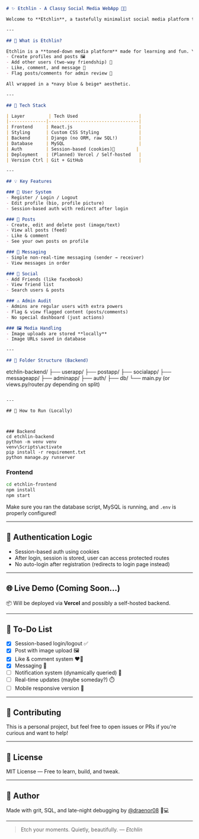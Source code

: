 ```markdown
# ✨ Etchlin - A Classy Social Media WebApp 👥📸

Welcome to **Etchlin**, a tastefully minimalist social media platform that's like a calmer, more refined cousin of social media giants we are accustomed to. Built with love (and raw SQL), Etchlin is designed for simplicity, performance, and learning how full-stack magic works from scratch.

---

## 🎯 What is Etchlin?

Etchlin is a **toned-down media platform** made for learning and fun. You can:
- Create profiles and posts 🖼️
- Add other users (two-way friendship) 🤝
- Like, comment, and message 🔁
- Flag posts/comments for admin review 🚩

All wrapped in a *navy blue & beige* aesthetic.

---

## 🔧 Tech Stack

| Layer         | Tech Used                       |
|--------------|----------------------------------|
| Frontend     | React.js                         |
| Styling      | Custom CSS Styling               |
| Backend      | Django (no ORM, raw SQL!)        |
| Database     | MySQL                            |
| Auth         | Session-based (cookies)🍪        |
| Deployment   | (Planned) Vercel / Self-hosted   |
| Version Ctrl | Git + GitHub                     |

---

## 💡 Key Features

### 👤 User System
- Register / Login / Logout
- Edit profile (bio, profile picture)
- Session-based auth with redirect after login

### 📸 Posts
- Create, edit and delete post (image/text)
- View all posts (feed)
- Like & comment
- See your own posts on profile

### 💬 Messaging
- Simple non-real-time messaging (sender → receiver)
- View messages in order

### 🧭 Social
- Add Friends (like facebook)
- View friend list
- Search users & posts

### ⚠️ Admin Audit
- Admins are regular users with extra powers
- Flag & view flagged content (posts/comments)
- No special dashboard (just actions)

### 🖼️ Media Handling
- Image uploads are stored **locally**
- Image URLs saved in database

---

## 🚧 Folder Structure (Backend)

```

etchlin-backend/
├── userapp/
├── postapp/
├── socialapp/
├── messageapp/
├── adminapp/
├── auth/
├── db/
└── main.py (or views.py/router.py depending on split)

````

---

## 🧪 How to Run (Locally)



### Backend
cd etchlin-backend
python -m venv venv
venv\Scripts\activate
pip install -r requirement.txt
python manage.py runserver
````

### Frontend

```bash
cd etchlin-frontend
npm install
npm start
```

Make sure you ran the database script, MySQL is running, and `.env` is properly configured!

---

## 🔐 Authentication Logic

* Session-based auth using cookies
* After login, session is stored, user can access protected routes
* No auto-login after registration (redirects to login page instead)

---

## 🌐 Live Demo (Coming Soon...)

📦 Will be deployed via **Vercel** and possibly a self-hosted backend.

---

## 📌 To-Do List

* [x] Session-based login/logout ✅
* [x] Post with image upload 🖼️
* [x] Like & comment system ❤️💬
* [x] Messaging 💌
* [ ] Notification system (dynamically queried) 🔔
* [ ] Real-time updates (maybe someday?) ⏱️
* [ ] Mobile responsive version 📱

---

## 🤝 Contributing

This is a personal project, but feel free to open issues or PRs if you're curious and want to help!

---

## 📜 License

MIT License — Free to learn, build, and tweak.

---

## 👑 Author

Made with grit, SQL, and late-night debugging by [@draenor08](https://github.com/draenor08) 🧠💻

---

> Etch your moments. Quietly, beautifully.
> — *Etchlin*
